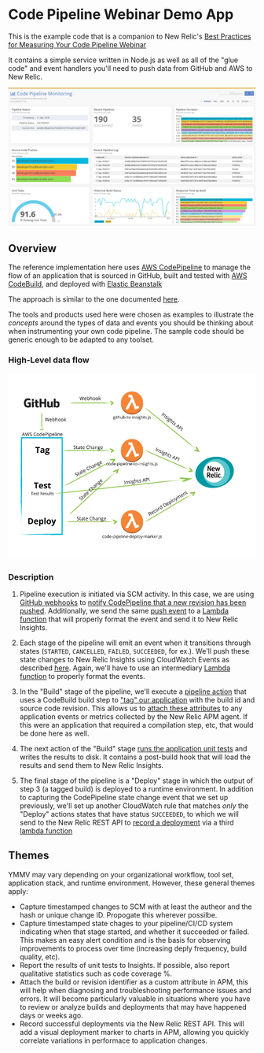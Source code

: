 # Code Pipeline Webinar Demo App
This is the example code that is a companion to New Relic's [Best Practices for Measuring Your Code Pipeline Webinar](https://newrelic.com/webinar/best-practices-code-pipeline-180912)

It contains a simple service written in Node.js as well as all of the "glue code" and event handlers you'll need to push data from GitHub and AWS to New Relic.

![Code Pipeline Dashboard](./images/code_pipeline_dashboard.png)

## Overview
The reference implementation here uses [AWS CodePipeline](https://aws.amazon.com/codepipeline/) to manage the flow of an application that is sourced in GitHub, built and tested with [AWS CodeBuild](https://aws.amazon.com/codebuild/), and deployed with [Elastic Beanstalk](https://aws.amazon.com/elasticbeanstalk/)

The approach is similar to the one documented [here](https://docs.aws.amazon.com/codebuild/latest/userguide/how-to-create-pipeline.html).

The tools and products used here were chosen as examples to illustrate the _concepts_ around the types of data and events you should be thinking about when instrumenting your own code pipeline.  The sample code should be generic enough to be adapted to any toolset.

### High-Level data flow

![Data Flow](./images/code_pipeline_dataflow.png)

### Description
1. Pipeline execution is initiated via SCM activity.  In this case, we are using [GitHub webhooks](https://developer.github.com/webhooks/) to [notify CodePipeline that a new revision has been pushed](https://docs.aws.amazon.com/codepipeline/latest/userguide/pipelines-webhooks-migration.html).  Additionally, we send the same [push event](https://developer.github.com/v3/activity/events/types/#pushevent) to a [Lambda function](./lambda/github-to-insights.js) that will properly format the event and send it to New Relic Insights.

2. Each stage of the pipeline will emit an event when it transitions through states (`STARTED`, `CANCELLED`, `FAILED`, `SUCCEEDED`, for ex.).  We'll push these state changes to New Relic Insights using CloudWatch Events as described [here](https://docs.aws.amazon.com/codepipeline/latest/userguide/detect-state-changes-cloudwatch-events.html). Again, we'll have to use an intermediary [Lambda function](./lambda/code-pipeline-to-insights.js) to properly format the events.

3. In the "Build" stage of the pipeline, we'll execute a [pipeline action](https://docs.aws.amazon.com/codepipeline/latest/userguide/actions.html) that uses a CodeBuild build step to ["tag" our application](./buildspecs/tag-source.yml) with the build id and source code revision.  This allows us to [attach these attributes](./server.js#L36) to any application events or metrics collected by the New Relic APM agent.  If this were an application that required a compilation step, etc, that would be done here as well.

4. The next action of the "Build" stage [runs the application unit tests](./buildspecs/unit-tests.yml) and writes the results to disk. It contains a post-build hook that will load the results and send them to New Relic Insights.

5. The final stage of the pipeline is a "Deploy" stage in which the output of step 3 (a tagged build) is deployed to a runtime environment. In addition to capturing the CodePipeline state change event that we set up previously, we'll set up another CloudWatch rule that matches _only_ the "Deploy" actions states that have status `SUCCEEDED`, to which we will send to the New Relic REST API to [record a deployment](https://docs.newrelic.com/docs/apm/new-relic-apm/maintenance/record-deployments) via a third [lambda function](./lambda/code-pipeline-deploy-marker.js)

## Themes
YMMV may vary depending on your organizational workflow, tool set, application stack, and runtime environment. However, these general themes apply:
- Capture timestamped changes to SCM with at least the autheor and the hash or unique change ID.  Propogate this wherever possilbe.
- Capture timestamped state chages to your pipeline/CI/CD system indicating when that stage started, and whether it succeeded or failed.  This makes an easy alert condition and is the basis for observing improvements to process over time (increasing deply frequency, build quality, etc).
- Report the results of unit tests to Insights.  If possible, also report qualitative statistics such as code coverage %.
- Attach the build or revision identifier as a custom attribute in APM, this will help when diagnosing and troubleshooting performance issues and errors.  It will become particularly valuable in situations where you have to review or analyze builds and deployments that may have happened days or weeks ago.
- Record successful deployments via the New Relic REST API.  This will add a visual deployment marker to charts in APM, allowing you quickly correlate variations in performace to application changes. 
